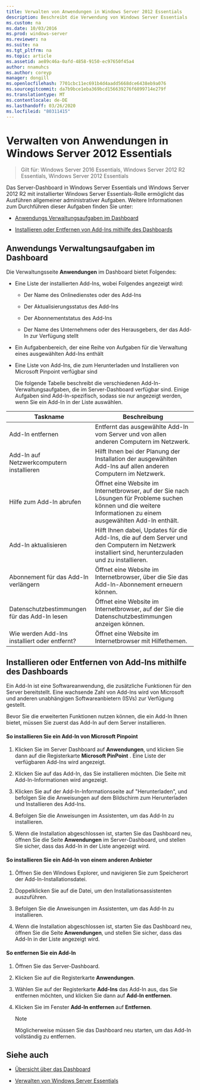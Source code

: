 ```yaml
---
title: Verwalten von Anwendungen in Windows Server 2012 Essentials
description: Beschreibt die Verwendung von Windows Server Essentials
ms.custom: na
ms.date: 10/03/2016
ms.prod: windows-server
ms.reviewer: na
ms.suite: na
ms.tgt_pltfrm: na
ms.topic: article
ms.assetid: ae89c46a-0afd-4858-9150-ec97650f45a4
author: nnamuhcs
ms.author: coreyp
manager: dongill
ms.openlocfilehash: 7701cbc11ec691b4d4aadd5668dce6438eb9a076
ms.sourcegitcommit: da7b9bce1eba369bcd156639276f6899714e279f
ms.translationtype: MT
ms.contentlocale: de-DE
ms.lasthandoff: 03/26/2020
ms.locfileid: "80311415"
---
```

# <a name="manage-applications-in-windows-server-essentials"></a>Verwalten von Anwendungen in Windows Server 2012 Essentials

>Gilt für: Windows Server 2016 Essentials, Windows Server 2012 R2 Essentials, Windows Server 2012 Essentials
 
 Das Server-Dashboard in Windows Server Essentials und Windows Server 2012 R2 mit installierter Windows Server Essentials-Rolle ermöglicht das Ausführen allgemeiner administrativer Aufgaben. Weitere Informationen zum Durchführen dieser Aufgaben finden Sie unter:  
  
-   [Anwendungs Verwaltungsaufgaben im Dashboard](Manage-Applications-in-Windows-Server-Essentials.md#BKMK_1)  
  
-   [Installieren oder Entfernen von Add-Ins mithilfe des Dashboards](Manage-Applications-in-Windows-Server-Essentials.md#BKMK_2)  
  
##  <a name="application-management-tasks-in-the-dashboard"></a><a name="BKMK_1"></a>Anwendungs Verwaltungsaufgaben im Dashboard  
 Die Verwaltungsseite **Anwendungen** im Dashboard bietet Folgendes:  
  
- Eine Liste der installierten Add-Ins, wobei Folgendes angezeigt wird:  
  
  -   Der Name des Onlinedienstes oder des Add-Ins  
  
  -   Der Aktualisierungsstatus des Add-Ins  
  
  -   Der Abonnementstatus des Add-Ins  
  
  -   Der Name des Unternehmens oder des Herausgebers, der das Add-In zur Verfügung stellt  
  
- Ein Aufgabenbereich, der eine Reihe von Aufgaben für die Verwaltung eines ausgewählten Add-Ins enthält  
  
- Eine Liste von Add-Ins, die zum Herunterladen und Installieren von Microsoft Pinpoint verfügbar sind  
  
  Die folgende Tabelle beschreibt die verschiedenen Add-In-Verwaltungsaufgaben, die im Server-Dashboard verfügbar sind. Einige Aufgaben sind Add-In-spezifisch, sodass sie nur angezeigt werden, wenn Sie ein Add-In in der Liste auswählen.  
  
|Taskname|Beschreibung|  
|---------------|-----------------|  
|Add-In entfernen|Entfernt das ausgewählte Add-In vom Server und von allen anderen Computern im Netzwerk.|  
|Add-In auf Netzwerkcomputern installieren|Hilft Ihnen bei der Planung der Installation der ausgewählten Add-Ins auf allen anderen Computern im Netzwerk.|  
|Hilfe zum Add-In abrufen|Öffnet eine Website im Internetbrowser, auf der Sie nach Lösungen für Probleme suchen können und die weitere Informationen zu einem ausgewählten Add-In enthält.|  
|Add-In aktualisieren|Hilft Ihnen dabei, Updates für die Add-Ins, die auf dem Server und den Computern im Netzwerk installiert sind, herunterzuladen und zu installieren.|  
|Abonnement für das Add-In verlängern|Öffnet eine Website im Internetbrowser, über die Sie das Add-In-Abonnement erneuern können.|  
|Datenschutzbestimmungen für das Add-In lesen|Öffnet eine Website im Internetbrowser, auf der Sie die Datenschutzbestimmungen anzeigen können.|  
|Wie werden Add-Ins installiert oder entfernt?|Öffnet eine Website im Internetbrowser mit Hilfethemen.|  
  
##  <a name="install-or-remove-add-ins-using-the-dashboard"></a><a name="BKMK_2"></a>Installieren oder Entfernen von Add-Ins mithilfe des Dashboards  
 Ein Add-In ist eine Softwareanwendung, die zusätzliche Funktionen für den Server bereitstellt. Eine wachsende Zahl von Add-Ins wird von Microsoft und anderen unabhängigen Softwareanbietern (ISVs) zur Verfügung gestellt.  
  
 Bevor Sie die erweiterten Funktionen nutzen können, die ein Add-In Ihnen bietet, müssen Sie zuerst das Add-In auf dem Server installieren.  
  
#### <a name="to-install-an-add-in-from-microsoft-pinpoint"></a>So installieren Sie ein Add-In von Microsoft Pinpoint  
  
1.  Klicken Sie im Server Dashboard auf **Anwendungen**, und klicken Sie dann auf die Registerkarte **Microsoft PinPoint** .  Eine Liste der verfügbaren Add-Ins wird angezeigt.  
  
2.  Klicken Sie auf das Add-In, das Sie installieren möchten. Die Seite mit Add-In-Informationen wird angezeigt.  
  
3.  Klicken Sie auf der Add-In-Informationsseite auf "Herunterladen", und befolgen Sie die Anweisungen auf dem Bildschirm zum Herunterladen und Installieren des Add-Ins.  
  
4.  Befolgen Sie die Anweisungen im Assistenten, um das Add-In zu installieren.  
  
5.  Wenn die Installation abgeschlossen ist, starten Sie das Dashboard neu, öffnen Sie die Seite **Anwendungen** im Server-Dashboard, und stellen Sie sicher, dass das Add-In in der Liste angezeigt wird.  
  
#### <a name="to-install-an-add-in-from-another-provider"></a>So installieren Sie ein Add-In von einem anderen Anbieter  
  
1.  Öffnen Sie den Windows Explorer, und navigieren Sie zum Speicherort der Add-In-Installationsdatei.  
  
2.  Doppelklicken Sie auf die Datei, um den Installationsassistenten auszuführen.  
  
3.  Befolgen Sie die Anweisungen im Assistenten, um das Add-In zu installieren.  
  
4.  Wenn die Installation abgeschlossen ist, starten Sie das Dashboard neu, öffnen Sie die Seite **Anwendungen**, und stellen Sie sicher, dass das Add-In in der Liste angezeigt wird.  
  
#### <a name="to-remove-an-add-in"></a>So entfernen Sie ein Add-In  
  
1.  Öffnen Sie das Server-Dashboard.  
  
2.  Klicken Sie auf die Registerkarte **Anwendungen**.  
  
3.  Wählen Sie auf der Registerkarte **Add-Ins** das Add-In aus, das Sie entfernen möchten, und klicken Sie dann auf **Add-In entfernen**.  
  
4.  Klicken Sie im Fenster **Add-In entfernen** auf **Entfernen**.  
  
    > [!NOTE]
    >  Möglicherweise müssen Sie das Dashboard neu starten, um das Add-In vollständig zu entfernen.  
  
## <a name="see-also"></a>Siehe auch  
  
-   [Übersicht über das Dashboard](Overview-of-the-Dashboard-in-Windows-Server-Essentials.md)  
  
-   [Verwalten von Windows Server Essentials](Manage-Windows-Server-Essentials.md)
